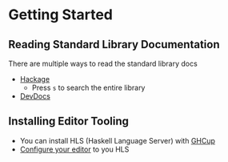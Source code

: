 # Getting Started

## Reading Standard Library Documentation

There are multiple ways to read the standard library docs

- [Hackage](https://hackage.haskell.org/package/base)
  - Press `s` to search the entire library
- [DevDocs](https://devdocs.io/haskell~8)

## Installing Editor Tooling

- You can install HLS (Haskell Language Server) with [GHCup](https://haskell-language-server.readthedocs.io/en/latest/installation.html#ghcup)
- [Configure your editor](https://haskell-language-server.readthedocs.io/en/latest/configuration.html?highlight=vscode#configuring-your-editor) to you HLS
